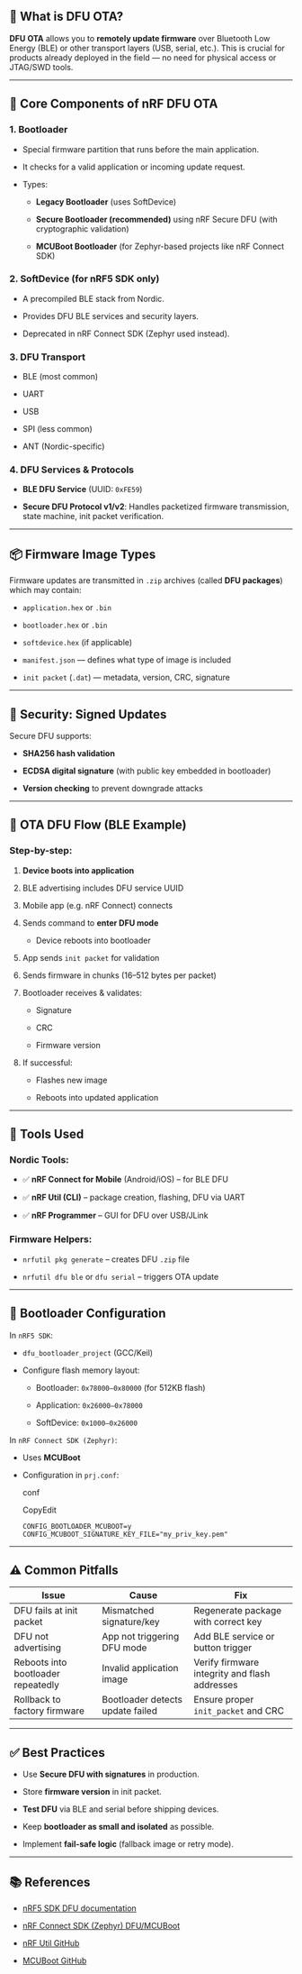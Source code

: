 
## 🔧 What is DFU OTA?

**DFU OTA** allows you to **remotely update firmware** over Bluetooth Low Energy (BLE) or other transport layers (USB, serial, etc.). This is crucial for products already deployed in the field — no need for physical access or JTAG/SWD tools.

---

## 🧠 Core Components of nRF DFU OTA

### 1. **Bootloader**

- Special firmware partition that runs before the main application.
    
- It checks for a valid application or incoming update request.
    
- Types:
    
    - **Legacy Bootloader** (uses SoftDevice)
        
    - **Secure Bootloader (recommended)** using nRF Secure DFU (with cryptographic validation)
        
    - **MCUBoot Bootloader** (for Zephyr-based projects like nRF Connect SDK)
        

### 2. **SoftDevice (for nRF5 SDK only)**

- A precompiled BLE stack from Nordic.
    
- Provides DFU BLE services and security layers.
    
- Deprecated in nRF Connect SDK (Zephyr used instead).
    

### 3. **DFU Transport**

- BLE (most common)
    
- UART
    
- USB
    
- SPI (less common)
    
- ANT (Nordic-specific)
    

### 4. **DFU Services & Protocols**

- **BLE DFU Service** (UUID: `0xFE59`)
    
- **Secure DFU Protocol v1/v2**: Handles packetized firmware transmission, state machine, init packet verification.
    

---

## 📦 Firmware Image Types

Firmware updates are transmitted in `.zip` archives (called **DFU packages**) which may contain:

- `application.hex` or `.bin`
    
- `bootloader.hex` or `.bin`
    
- `softdevice.hex` (if applicable)
    
- `manifest.json` — defines what type of image is included
    
- `init packet` (`.dat`) — metadata, version, CRC, signature
    

---

## 🔐 Security: Signed Updates

Secure DFU supports:

- **SHA256 hash validation**
    
- **ECDSA digital signature** (with public key embedded in bootloader)
    
- **Version checking** to prevent downgrade attacks
    

---

## 🚀 OTA DFU Flow (BLE Example)

### Step-by-step:

1. **Device boots into application**
    
2. BLE advertising includes DFU service UUID
    
3. Mobile app (e.g. nRF Connect) connects
    
4. Sends command to **enter DFU mode**
    
    - Device reboots into bootloader
        
5. App sends `init packet` for validation
    
6. Sends firmware in chunks (16–512 bytes per packet)
    
7. Bootloader receives & validates:
    
    - Signature
        
    - CRC
        
    - Firmware version
        
8. If successful:
    
    - Flashes new image
        
    - Reboots into updated application
        

---

## 📱 Tools Used

### Nordic Tools:

- ✅ **nRF Connect for Mobile** (Android/iOS) – for BLE DFU
    
- ✅ **nRF Util (CLI)** – package creation, flashing, DFU via UART
    
- ✅ **nRF Programmer** – GUI for DFU over USB/JLink
    

### Firmware Helpers:

- `nrfutil pkg generate` – creates DFU `.zip` file
    
- `nrfutil dfu ble` or `dfu serial` – triggers OTA update
    

---

## 🧱 Bootloader Configuration

In `nRF5 SDK`:

- `dfu_bootloader_project` (GCC/Keil)
    
- Configure flash memory layout:
    
    - Bootloader: `0x78000–0x80000` (for 512KB flash)
        
    - Application: `0x26000–0x78000`
        
    - SoftDevice: `0x1000–0x26000`
        

In `nRF Connect SDK (Zephyr)`:

- Uses **MCUBoot**
    
- Configuration in `prj.conf`:
    
    conf
    
    CopyEdit
    
    `CONFIG_BOOTLOADER_MCUBOOT=y CONFIG_MCUBOOT_SIGNATURE_KEY_FILE="my_priv_key.pem"`
    

---

## ⚠️ Common Pitfalls

|Issue|Cause|Fix|
|---|---|---|
|DFU fails at init packet|Mismatched signature/key|Regenerate package with correct key|
|DFU not advertising|App not triggering DFU mode|Add BLE service or button trigger|
|Reboots into bootloader repeatedly|Invalid application image|Verify firmware integrity and flash addresses|
|Rollback to factory firmware|Bootloader detects update failed|Ensure proper `init_packet` and CRC|

---

## ✅ Best Practices

- Use **Secure DFU with signatures** in production.
    
- Store **firmware version** in init packet.
    
- **Test DFU** via BLE and serial before shipping devices.
    
- Keep **bootloader as small and isolated** as possible.
    
- Implement **fail-safe logic** (fallback image or retry mode).
    

---


## 📚 References

- [nRF5 SDK DFU documentation](https://infocenter.nordicsemi.com/)
    
- [nRF Connect SDK (Zephyr) DFU/MCUBoot](https://developer.nordicsemi.com/nRF_Connect_SDK/doc/)
    
- [nRF Util GitHub](https://github.com/NordicSemiconductor/pc-nrfutil)
    
- [MCUBoot GitHub](https://github.com/mcu-tools/mcuboot)